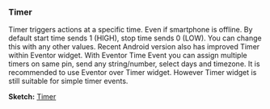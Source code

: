 
### Timer

Timer triggers actions at a specific time. Even if smartphone is offline. By default start time sends 1 (HIGH), 
stop time sends 0 (LOW). You can change this with any other values.
Recent Android version also has improved Timer within Eventor widget.
With Eventor Time Event you can assign multiple timers on same pin, send any string/number, select days and timezone. 
It is recommended to use Eventor over Timer widget.
However Timer widget is still suitable for simple timer events.

**Sketch:** [Timer](https://github.com/blynkkk/blynk-library/blob/master/examples/Widgets/Timer/Timer.ino)
